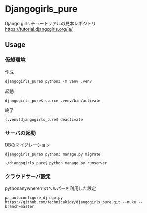 # Djangogirls_pure

Django girls チュートリアルの見本レポジトリ
https://tutorial.djangogirls.org/ja/

## Usage
### 仮想環境

作成
```
djangogirls_pure$ python3 -m venv .venv
```

起動
```
djangogirls_pure$ source .venv/bin/activate
```

終了
```
(.venv)djangogirls_pure$ deactivate
```

### サーバの起動
DBのマイグレーション
```
djangogirls_pure$ python3 manage.py migrate
```

```
~/djangogirls_pure$ python manage.py runserver
```

### クラウドサーバ設定
pythonanywhereでのヘルパーを利用した設定
```
pa_autoconfigure_django.py https://github.com/technicakidz/djangogirls_pure.git --nuke --branch=master
```
